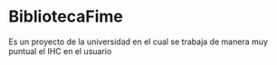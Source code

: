 # BibliotecaFime
Es un proyecto de la universidad en el cual se trabaja de manera muy puntual el IHC en el usuario
